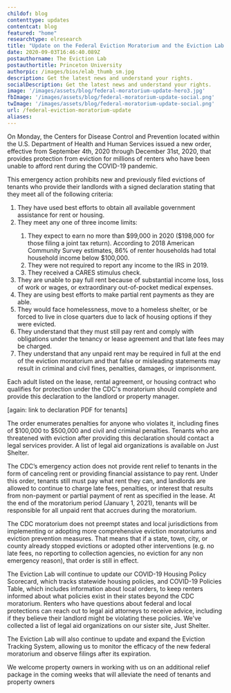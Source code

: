 ```yaml
---
childof: blog
contenttype: updates
contentcat: blog
featured: "home"
researchtype: elresearch
title: "Update on the Federal Eviction Moratorium and the Eviction Lab's COVID-19 Projects"
date: 2020-09-03T16:46:40.089Z
postauthorname: The Eviction Lab
postauthortitle: Princeton University
authorpic: /images/bios/elab_thumb_sm.jpg
description: Get the latest news and understand your rights.
socialDescription: Get the latest news and understand your rights.
image: '/images/assets/blog/federal-moratorium-update-hero3.jpg'
fbImage: '/images/assets/blog/federal-moratorium-update-social.png'
twImage: '/images/assets/blog/federal-moratorium-update-social.png'
url: /federal-eviction-moratorium-update
aliases:
---
```


On Monday, the Centers for Disease Control and Prevention located within the U.S. Department of Health and Human Services issued a new order, effective from September 4th, 2020 through December 31st, 2020, that provides protection from eviction for millions of renters who have been unable to afford rent during the COVID-19 pandemic. 

This emergency action prohibits new and previously filed evictions of tenants who provide their landlords with a signed declaration stating that they meet all of the following criteria: 

<ol>
  <li>They have used best efforts to obtain all available government assistance for rent or housing.</li>
  <li>They meet any one of three income limits:</li>
  <ol>
    <li>They expect to earn no more than $99,000 in 2020 ($198,000 for those filing a joint tax return). According to 2018 American Community Survey estimates, 86% of renter households had total household income below $100,000.</li>
    <li>They were not required to report any income to the IRS in 2019.</li>
    <li>They received a CARES stimulus check.</li>
  </ol>
  <li>They are unable to pay full rent because of substantial income loss, loss of work or wages, or extraordinary out-of-pocket medical expenses.</li>
  <li>They are using best efforts to make partial rent payments as they are able.</li>
  <li>They would face homelessness, move to a homeless shelter, or be forced to live in close quarters due to lack of housing options if they were evicted.</li>
  <li>They understand that they must still pay rent and comply with obligations under the tenancy or lease agreement and that late fees may be charged.</li>
  <li>They understand that any unpaid rent may be required in full at the end of the eviction moratorium and that false or misleading statements may result in criminal and civil fines, penalties, damages, or imprisonment.</li>
</ol>

Each adult listed on the lease, rental agreement, or housing contract who qualifies for protection under the CDC's moratorium should complete and provide this declaration to the landlord or property manager.
 
[again: link to declaration PDF for tenants]

The order enumerates penalties for anyone who violates it, including fines of $100,000 to $500,000 and civil and criminal penalties. Tenants who are threatened with eviction after providing this declaration should contact a legal services provider. A list of legal aid organizations is available on Just Shelter. 

The CDC’s emergency action does not provide rent relief to tenants in the form of canceling rent or providing financial assistance to pay rent. Under this order, tenants still must pay what rent they can, and landlords are allowed to continue to charge late fees, penalties, or interest that results from non-payment or partial payment of rent as specified in the lease. At the end of the moratorium period (January 1, 2021), tenants will be responsible for all unpaid rent that accrues during the moratorium. 

The CDC moratorium does not preempt states and local jurisdictions from implementing or adopting more comprehensive eviction moratoriums and eviction prevention measures. That means that if a state, town, city, or county already stopped evictions or adopted other interventions (e.g. no late fees, no reporting to collection agencies, no eviction for any non emergency reason), that order is still in effect. 

The Eviction Lab will continue to update our COVID-19 Housing Policy Scorecard, which tracks statewide housing policies, and COVID-19 Policies Table, which includes information about local orders, to keep renters informed about what policies exist in their states beyond the CDC moratorium. Renters who have questions about federal and local protections can reach out to legal aid attorneys to receive advice, including if they believe their landlord might be violating these policies. We've collected a list of legal aid organizations on our sister site, Just Shelter. 

The Eviction Lab will also continue to update and expand the Eviction Tracking System, allowing us to monitor the efficacy of the new federal moratorium and observe filings after its expiration. 

We welcome property owners in working with us on an additional relief package in the coming weeks that will alleviate the need of tenants and property owners

